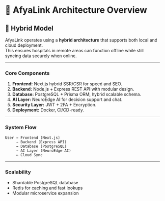 # 🧱 AfyaLink Architecture Overview

## 🔄 Hybrid Model
AfyaLink operates using a **hybrid architecture** that supports both local and cloud deployment.  
This ensures hospitals in remote areas can function offline while still syncing data securely when online.

---

### Core Components
1. **Frontend:** Next.js hybrid SSR/CSR for speed and SEO.  
2. **Backend:** Node.js + Express REST API with modular design.  
3. **Database:** PostgreSQL + Prisma ORM, hybrid scalable schema.  
4. **AI Layer:** NeuroEdge AI for decision support and chat.  
5. **Security Layer:** JWT + 2FA + Encryption.  
6. **Deployment:** Docker, CI/CD-ready.

---

### System Flow
```
User → Frontend (Next.js)
     → Backend (Express API)
     → Database (PostgreSQL)
     → AI Layer (NeuroEdge AI)
     ↔ Cloud Sync
```

---

### Scalability
- Shardable PostgreSQL database  
- Redis for caching and fast lookups  
- Modular microservice expansion
